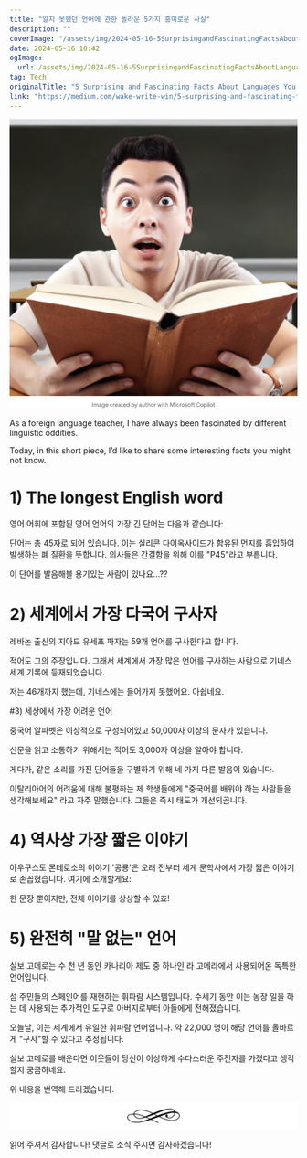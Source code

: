 ```yaml
---
title: "알지 못했던 언어에 관한 놀라운 5가지 흥미로운 사실"
description: ""
coverImage: "/assets/img/2024-05-16-5SurprisingandFascinatingFactsAboutLanguagesYouDidntKnow_0.png"
date: 2024-05-16 10:42
ogImage: 
  url: /assets/img/2024-05-16-5SurprisingandFascinatingFactsAboutLanguagesYouDidntKnow_0.png
tag: Tech
originalTitle: "5 Surprising and Fascinating Facts About Languages You Didn’t Know"
link: "https://medium.com/wake-write-win/5-surprising-and-fascinating-facts-about-languages-you-didnt-know-91bb832bc0e3"
---
```




![Image](/assets/img/2024-05-16-5SurprisingandFascinatingFactsAboutLanguagesYouDidntKnow_0.png)

As a foreign language teacher, I have always been fascinated by different linguistic oddities.

Today, in this short piece, I’d like to share some interesting facts you might not know.

# 1) The longest English word
  



영어 어휘에 포함된 영어 언어의 가장 긴 단어는 다음과 같습니다:

단어는 총 45자로 되어 있습니다. 이는 실리콘 다이옥사이드가 함유된 먼지를 흡입하여 발생하는 폐 질환을 뜻합니다. 의사들은 간결함을 위해 이를 "P45"라고 부릅니다.

이 단어를 발음해볼 용기있는 사람이 있나요...??

# 2) 세계에서 가장 다국어 구사자



레바논 출신의 지아드 유세프 파자는 59개 언어를 구사한다고 합니다.

적어도 그의 주장입니다. 그래서 세계에서 가장 많은 언어를 구사하는 사람으로 기네스 세계 기록에 등재되었습니다.

저는 46개까지 했는데, 기네스에는 들어가지 못했어요. 아쉽네요.

#3) 세상에서 가장 어려운 언어



중국어 알파벳은 이상적으로 구성되어있고 50,000자 이상의 문자가 있습니다.

신문을 읽고 소통하기 위해서는 적어도 3,000자 이상을 알아야 합니다.

게다가, 같은 소리를 가진 단어들을 구별하기 위해 네 가지 다른 발음이 있습니다.

이탈리아어의 어려움에 대해 불평하는 제 학생들에게 "중국어를 배워야 하는 사람들을 생각해보세요" 라고 자주 말했습니다. 그들은 즉시 태도가 개선되곰니다.



# 4) 역사상 가장 짧은 이야기

아우구스토 몬테로소의 이야기 '공룡'은 오래 전부터 세계 문학사에서 가장 짧은 이야기로 손꼽혔습니다. 여기에 소개할게요:

한 문장 뿐이지만, 전체 이야기를 상상할 수 있죠!

# 5) 완전히 "말 없는" 언어



실보 고메로는 수 천 년 동안 카나리아 제도 중 하나인 라 고메라에서 사용되어온 독특한 언어입니다.

섬 주민들의 스페인어를 재현하는 휘파람 시스템입니다. 수세기 동안 이는 농장 일을 하는 데 사용되는 추가적인 도구로 아버지로부터 아들에게 전해졌습니다.

오늘날, 이는 세계에서 유일한 휘파람 언어입니다. 약 22,000 명이 해당 언어를 올바르게 "구사"할 수 있다고 추정됩니다.

실보 고메로를 배운다면 이웃들이 당신이 이상하게 수다스러운 주전자를 가졌다고 생각할지 궁금하네요.



위 내용을 번역해 드리겠습니다.

<img src="/assets/img/2024-05-16-5SurprisingandFascinatingFactsAboutLanguagesYouDidntKnow_1.png" />

읽어 주셔서 감사합니다! 댓글로 소식 주시면 감사하겠습니다!